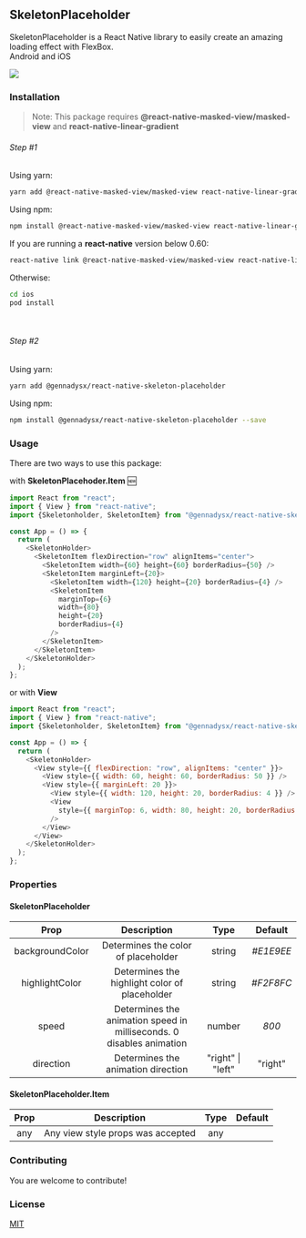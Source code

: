 ## SkeletonPlaceholder

SkeletonPlaceholder is a React Native library to easily create an amazing loading effect with FlexBox.<br/>
Android and iOS

![](https://i.imgur.com/3aDeSTZ.gif)

### Installation

> Note: This package requires **@react-native-masked-view/masked-view** and **react-native-linear-gradient**

###### Step #1

Using yarn:

```bash
yarn add @react-native-masked-view/masked-view react-native-linear-gradient
```

Using npm:

```bash
npm install @react-native-masked-view/masked-view react-native-linear-gradient --save
```

If you are running a **react-native** version below 0.60:

```bash
react-native link @react-native-masked-view/masked-view react-native-linear-gradient
```

Otherwise:

```bash
cd ios
pod install
```

&nbsp;&nbsp;

###### Step #2

Using yarn:

```bash
yarn add @gennadysx/react-native-skeleton-placeholder
```

Using npm:

```bash
npm install @gennadysx/react-native-skeleton-placeholder --save
```

### Usage

There are two ways to use this package:

with **SkeletonPlacehoder.Item** 🆕

```javascript
import React from "react";
import { View } from "react-native";
import {Skeletonholder, SkeletonItem} from "@gennadysx/react-native-skeleton-placeholder";

const App = () => {
  return (
    <SkeletonHolder>
      <SkeletonItem flexDirection="row" alignItems="center">
        <SkeletonItem width={60} height={60} borderRadius={50} />
        <SkeletonItem marginLeft={20}>
          <SkeletonItem width={120} height={20} borderRadius={4} />
          <SkeletonItem
            marginTop={6}
            width={80}
            height={20}
            borderRadius={4}
          />
        </SkeletonItem>
      </SkeletonItem>
    </SkeletonHolder>
  );
};
```

or with **View**

```javascript
import React from "react";
import { View } from "react-native";
import {Skeletonholder, SkeletonItem} from "@gennadysx/react-native-skeleton-placeholder";

const App = () => {
  return (
    <SkeletonHolder>
      <View style={{ flexDirection: "row", alignItems: "center" }}>
        <View style={{ width: 60, height: 60, borderRadius: 50 }} />
        <View style={{ marginLeft: 20 }}>
          <View style={{ width: 120, height: 20, borderRadius: 4 }} />
          <View
            style={{ marginTop: 6, width: 80, height: 20, borderRadius: 4 }}
          />
        </View>
      </View>
    </SkeletonHolder>
  );
};
```

### Properties

#### SkeletonPlaceholder

|      Prop       |                             Description                              |     Type      |  Default  |
| :-------------: | :------------------------------------------------------------------: | :-----------: | :-------: |
| backgroundColor |                 Determines the color of placeholder                  |    string     | _#E1E9EE_ |
| highlightColor  |            Determines the highlight color of placeholder             |    string     | _#F2F8FC_ |
|      speed      | Determines the animation speed in milliseconds. 0 disables animation |    number     |   _800_   |
|    direction    |                  Determines the animation direction                  | "right" \| "left" |   "right"   |

#### SkeletonPlaceholder.Item

| Prop |            Description            | Type | Default |
| :--: | :-------------------------------: | :--: | :-----: |
| any  | Any view style props was accepted | any  |

### Contributing

You are welcome to contribute!

### License

[MIT](https://choosealicense.com/licenses/mit/)
